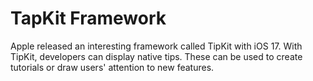 # TapKit Framework

Apple released an interesting framework called TipKit with iOS 17. With TipKit, developers can display native tips. These can be used to create tutorials or draw users' attention to new features.


